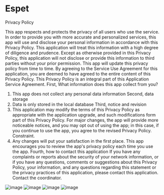 # Espet

Privacy Policy


This app respects and protects the privacy of all users who use the service. In order to provide you with more accurate and personalized services, this app will use and disclose your personal information in accordance with this Privacy Policy. This application will treat this information with a high degree of diligence and prudence. Except as otherwise provided in this Privacy Policy, this application will not disclose or provide this information to third parties without your prior permission. This app will update this privacy policy from time to time. By agreeing to the Service Use Agreement for this application, you are deemed to have agreed to the entire content of this Privacy Policy. This Privacy Policy is an integral part of this Application Service Agreement.
First, What information does this app collect from you?
1. This app does not collect any personal data information
Second, data storage
1. Data is only stored in the local database
Third, notice and revision
1. This application may modify the terms of this Privacy Policy as appropriate with the application upgrade, and such modifications form part of this Privacy Policy. For major changes, the app will provide more noticeable notices, and you may opt out of using the app; in this case, if you continue to use the app, you agree to the revised Privacy Policy. Constraint.
2. Any changes will put your satisfaction in the first place. This app encourages you to review the app's privacy policy each time you use the app.
Fourth, how to contact this application
If you have any complaints or reports about the security of your network information, or if you have any questions, comments or suggestions about this Privacy Policy, your information, and any questions regarding this statement or the privacy practices of this application, please contact this application. Contact the coordinator.

![image](https://github.com/xishizh/Espet/blob/master/PreImage/newEvent.png)
![image](https://github.com/xishizh/Espet/blob/master/PreImage/eventSession.png)
![image](https://github.com/xishizh/Espet/blob/master/PreImage/sessionGame.png)
![image](https://github.com/xishizh/Espet/blob/master/PreImage/mySetting.png)

